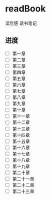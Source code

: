 # readBook
读后感 读书笔记

## 进度
  - [ ] 第一章  
  - [ ] 第二章  
  - [ ] 第三章  
  - [ ] 第四章  
  - [ ] 第五章  
  - [ ] 第六章  
  - [ ] 第七章  
  - [ ] 第八章  
  - [ ] 第九章  
  - [ ] 第十章  
  - [ ] 第十一章  
  - [ ] 第十二章  
  - [ ] 第十三章  
  - [ ] 第十四章  
  - [ ] 第十五章  
  - [ ] 第十六章  
  - [ ] 第十七章  
  - [ ] 第十八章  
  - [ ] 第十九章  
  - [ ] 第二十章  
  - [ ] 第二十一章  
  - [ ] 第二十二章  
  - [ ] 第二十三章  
